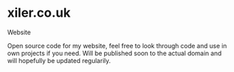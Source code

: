 # xiler.co.uk
Website

Open source code for my website, feel free to look through code and use in own projects if you need.
Will be published soon to the actual domain and will hopefully be updated regularily.
